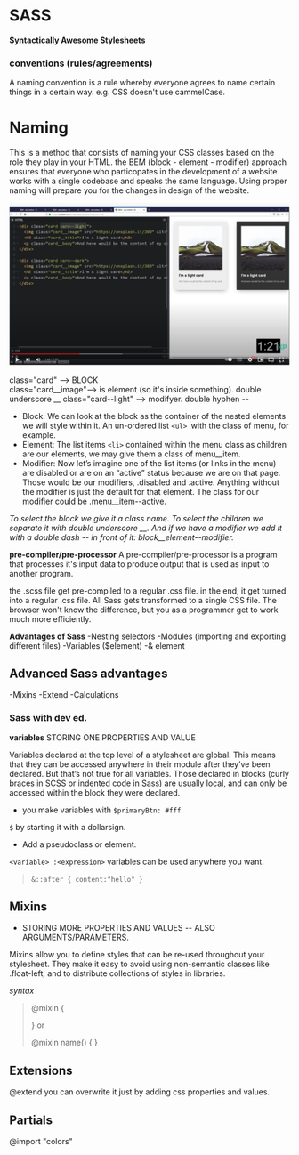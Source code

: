 # SASS
**Syntactically Awesome Stylesheets**
### conventions (rules/agreements)


A naming convention is a rule whereby everyone agrees to name certain things in a certain way. e.g. CSS doesn't use cammelCase.


# Naming 
This is a method that consists of naming your CSS classes based on the role they play in your HTML. the BEM (block - element - modifier)  approach ensures that everyone who particopates in the development of a website works with a single codebase and speaks the same language. Using proper naming will prepare you for the changes in design of the website. 


![image BEM kevin powell](./Bem.png)

class="card" --> BLOCK <br>
class="card__image"--> is element (so it's inside something). double underscore __
class="card--light" --> modifyer. double hyphen --

- Block: We can look at the block as the container of the nested elements we will style within it. An un-ordered list `<ul> `with the class of menu, for example.
- Element: The list items `<li>` contained within the menu class as children are our elements, we may give them a class of menu__item.
- Modifier: Now let’s imagine one of the list items (or links in the menu) are disabled or are on an “active” status because we are on that page. Those would be our modifiers, .disabled and .active. Anything without the modifier is just the default for that element. The class for our modifier could be .menu__item--active. <br>

*To select the block we give it a class name. To select the children we separate it with double underscore __. And if we have a modifier we add it with a double dash -- in front of it: block__element--modifier.*







**pre-compiler/pre-processor**
A pre-compiler/pre-processor is a program that processes it's input data to produce output that is used as input to another program. 

the .scss file get pre-compiled to a regular .css file. in the end, it get turned into a regular .css file. All Sass gets transformed to a single CSS file. The browser won't know the difference, but you as a programmer get to work much more efficiently.

**Advantages of Sass**
-Nesting selectors
-Modules (importing and exporting different files)
-Variables ($element)
-& element
## Advanced Sass advantages
-Mixins
-Extend
-Calculations

### Sass with dev ed.

**variables** STORING ONE PROPERTIES AND VALUE

Variables declared at the top level of a stylesheet are global. This means that they can be accessed anywhere in their module after they’ve been declared. But that’s not true for all variables. Those declared in blocks (curly braces in SCSS or indented code in Sass) are usually local, and can only be accessed within the block they were declared.

* you make variables with `$primaryBtn: #fff`

`$` by starting it with a dollarsign.


* Add a pseudoclass or element. 
    

`<variable> :<expression>`
variables can be used anywhere you want. 


>
>`&::after {
>content:"hello"
>}`
>

## Mixins 
* STORING MORE PROPERTIES AND VALUES -- ALSO ARGUMENTS/PARAMETERS.

Mixins allow you to define styles that can be re-used throughout your stylesheet. They make it easy to avoid using non-semantic classes like .float-left, and to distribute collections of styles in libraries.



*syntax* 
>
>@mixin <name> {
>
>}
> or
>
>@mixin name(<argument>) {
> }
>
>



## Extensions

@extend
you can overwrite it just by adding css properties and values.

## Partials 

@import "colors" 

